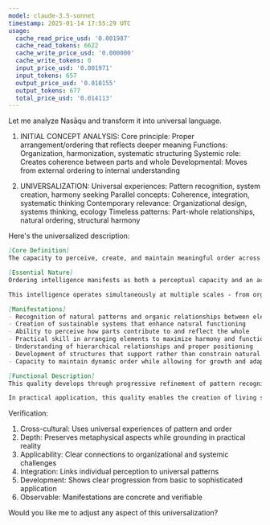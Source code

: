 ```yaml
---
model: claude-3.5-sonnet
timestamp: 2025-01-14 17:55:29 UTC
usage:
  cache_read_price_usd: '0.001987'
  cache_read_tokens: 6622
  cache_write_price_usd: '0.000000'
  cache_write_tokens: 0
  input_price_usd: '0.001971'
  input_tokens: 657
  output_price_usd: '0.010155'
  output_tokens: 677
  total_price_usd: '0.014113'
---
```


Let me analyze Nasāqu and transform it into universal language.

1. INITIAL CONCEPT ANALYSIS:
Core principle: Proper arrangement/ordering that reflects deeper meaning
Functions: Organization, harmonization, systematic structuring
Systemic role: Creates coherence between parts and whole
Developmental: Moves from external ordering to internal understanding

2. UNIVERSALIZATION:
Universal experiences: Pattern recognition, system creation, harmony seeking
Parallel concepts: Coherence, integration, systematic thinking
Contemporary relevance: Organizational design, systems thinking, ecology
Timeless patterns: Part-whole relationships, natural ordering, structural harmony

Here's the universalized description:

```markdown
[Core Definition]
The capacity to perceive, create, and maintain meaningful order across multiple levels of reality, integrating parts into coherent wholes while preserving the distinct function and value of each element. This quality enables the recognition and implementation of natural patterns and sustainable structures.

[Essential Nature]
Ordering intelligence manifests as both a perceptual capacity and an active force, operating at the intersection of pattern recognition and pattern creation. It involves understanding how elements naturally relate and arrange themselves, combined with the practical ability to support and enhance these natural tendencies. This quality bridges the gap between cosmic principles and practical organization, revealing how universal patterns manifest in specific contexts.

This intelligence operates simultaneously at multiple scales - from organizing physical spaces to structuring social systems to understanding cosmic principles - always seeking to align outer arrangements with inner meaning.

[Manifestations]
- Recognition of natural patterns and organic relationships between elements
- Creation of sustainable systems that enhance natural functioning
- Ability to perceive how parts contribute to and reflect the whole
- Practical skill in arranging elements to maximize harmony and function
- Understanding of hierarchical relationships and proper positioning
- Development of structures that support rather than constrain natural processes
- Capacity to maintain dynamic order while allowing for growth and adaptation

[Functional Description]
This quality develops through progressive refinement of pattern recognition and implementation abilities. Initially manifesting as simple organizational capacity, it evolves into deeper understanding of systemic relationships and natural ordering principles. The development process involves moving from imposed structure to discovered order, from mechanical arrangement to organic organization, and from surface-level tidiness to deep functional coherence.

In practical application, this quality enables the creation of living systems that are both stable and adaptive. It manifests in the ability to design organizations that serve their purpose while supporting the growth of their elements, to structure environments that enhance natural functioning, and to develop frameworks that bring out the best in people and processes. The result is order that feels natural rather than imposed, and organization that enhances rather than restricts.
```

Verification:
1. Cross-cultural: Uses universal experiences of pattern and order
2. Depth: Preserves metaphysical aspects while grounding in practical reality
3. Applicability: Clear connections to organizational and systemic challenges
4. Integration: Links individual perception to universal patterns
5. Development: Shows clear progression from basic to sophisticated application
6. Observable: Manifestations are concrete and verifiable

Would you like me to adjust any aspect of this universalization?